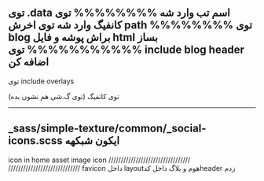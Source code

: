 توی .data
اسم تب وارد شه
%%%%%%%%
توی کانفیگ وارد شه توی اخرش path
%%%%%%%%
توی blog براش پوشه و فایل html بساز
%%%%%%%%%%%
توی include
blog
header
اضافه کن
------------------------
توی include
overlays

توی کانفیگ (توی گ.شی هم نشون بده)

----------------------
_sass/simple-texture/common/_social-icons.scss
ایکون شبکهه
-------------
icon in home
asset image icon
/////////////////////////////////
/////////////////////////////
favicon
داخل layoutهوم و بلاگ 
داخل کدheader زدم
